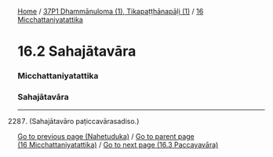 
[Home](/) / [37P1 Dhammānuloma (1), Tikapaṭṭhānapāḷi (1)](../../37P1.md) / [16 Micchattaniyatattika](../16.md)

# 16.2 Sahajātavāra

### Micchattaniyatattika

### Sahajātavāra

---

2287. (Sahajātavāro paṭiccavārasadiso.)



[Go to previous page (Nahetuduka)](16.1/16.1.4/Nahetuduka.md) / [Go to parent page (16 Micchattaniyatattika)](../16.md) / [Go to next page (16.3 Paccayavāra)](16.3.md)



